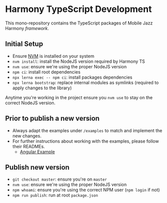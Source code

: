 # Harmony TypeScript Development

This mono-repository contains the TypeScript packages of Mobile Jazz Harmony _framework_.

## Initial Setup

-   Ensure [NVM](https://github.com/nvm-sh/nvm) is installed on your system
-   `nvm install`: install the NodeJS version required by Harmony TS
-   `nvm use`: ensure we're using the proper NodeJS version
-   `npm ci`: install root dependencies
-   `npx lerna exec -- npm ci`: install packages dependencies
-   `npx lerna bootstrap`: replace internal modules as symlinks (required to apply changes to the library)

Anytime you're working in the project ensure you `nvm use` to stay on the correct NodeJS version.

## Prior to publish a new version
-   Always adapt the examples under `/examples` to match and implement the new changes.
-   For further instructions about working with the examples, please follow their READMEs.
    - [Angular Example](./examples/angular/README.md)

## Publish new version

-   `git checkout master`: ensure you're on `master`
-   `nvm use`: ensure we're using the proper NodeJS version
-   `npm whoami`: ensure you're using the correct NPM user (`npm login` if not)
-   `npm run publish`: run at root `package.json`
